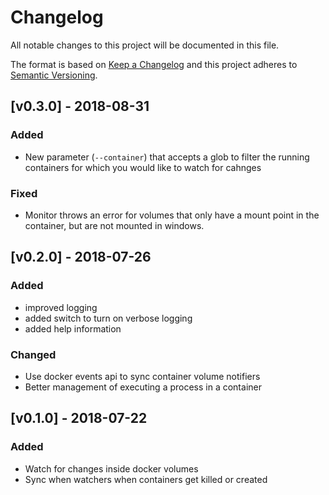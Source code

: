 # Changelog
All notable changes to this project will be documented in this file.

The format is based on [Keep a Changelog](http://keepachangelog.com/en/1.0.0/)
and this project adheres to [Semantic Versioning](http://semver.org/spec/v2.0.0.html).

## [v0.3.0] - 2018-08-31
### Added
- New parameter (`--container`) that accepts a glob to filter the running containers for which you would like to watch for cahnges

### Fixed
- Monitor throws an error for volumes that only have a mount point in the container, but are not mounted in windows.

## [v0.2.0] - 2018-07-26
### Added
- improved logging
- added switch to turn on verbose logging
- added help information

### Changed
- Use docker events api to sync container volume notifiers
- Better management of executing a process in a container

## [v0.1.0] - 2018-07-22
### Added
- Watch for changes inside docker volumes
- Sync when watchers when containers get killed or created
